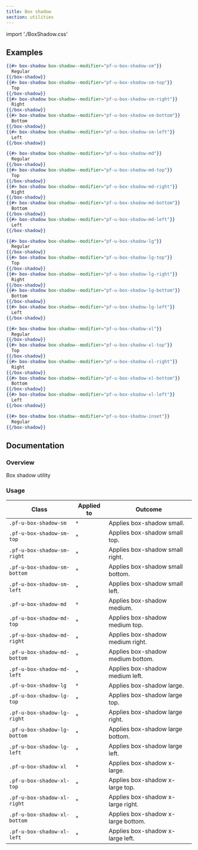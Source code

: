 ```yaml
---
title: Box shadow
section: utilities
---
```


import './BoxShadow.css'

## Examples
```hbs title=Small
{{#> box-shadow box-shadow--modifier="pf-u-box-shadow-sm"}}
  Regular
{{/box-shadow}}
{{#> box-shadow box-shadow--modifier="pf-u-box-shadow-sm-top"}}
  Top
{{/box-shadow}}
{{#> box-shadow box-shadow--modifier="pf-u-box-shadow-sm-right"}}
  Right
{{/box-shadow}}
{{#> box-shadow box-shadow--modifier="pf-u-box-shadow-sm-bottom"}}
  Bottom
{{/box-shadow}}
{{#> box-shadow box-shadow--modifier="pf-u-box-shadow-sm-left"}}
  Left
{{/box-shadow}}
```

```hbs title=Medium
{{#> box-shadow box-shadow--modifier="pf-u-box-shadow-md"}}
  Regular
{{/box-shadow}}
{{#> box-shadow box-shadow--modifier="pf-u-box-shadow-md-top"}}
  Top
{{/box-shadow}}
{{#> box-shadow box-shadow--modifier="pf-u-box-shadow-md-right"}}
  Right
{{/box-shadow}}
{{#> box-shadow box-shadow--modifier="pf-u-box-shadow-md-bottom"}}
  Bottom
{{/box-shadow}}
{{#> box-shadow box-shadow--modifier="pf-u-box-shadow-md-left"}}
  Left
{{/box-shadow}}
```

```hbs title=Large
{{#> box-shadow box-shadow--modifier="pf-u-box-shadow-lg"}}
  Regular
{{/box-shadow}}
{{#> box-shadow box-shadow--modifier="pf-u-box-shadow-lg-top"}}
  Top
{{/box-shadow}}
{{#> box-shadow box-shadow--modifier="pf-u-box-shadow-lg-right"}}
  Right
{{/box-shadow}}
{{#> box-shadow box-shadow--modifier="pf-u-box-shadow-lg-bottom"}}
  Bottom
{{/box-shadow}}
{{#> box-shadow box-shadow--modifier="pf-u-box-shadow-lg-left"}}
  Left
{{/box-shadow}}
```

```hbs title=Extra-large
{{#> box-shadow box-shadow--modifier="pf-u-box-shadow-xl"}}
  Regular
{{/box-shadow}}
{{#> box-shadow box-shadow--modifier="pf-u-box-shadow-xl-top"}}
  Top
{{/box-shadow}}
{{#> box-shadow box-shadow--modifier="pf-u-box-shadow-xl-right"}}
  Right
{{/box-shadow}}
{{#> box-shadow box-shadow--modifier="pf-u-box-shadow-xl-bottom"}}
  Bottom
{{/box-shadow}}
{{#> box-shadow box-shadow--modifier="pf-u-box-shadow-xl-left"}}
  Left
{{/box-shadow}}
```

```hbs title=Inset
{{#> box-shadow box-shadow--modifier="pf-u-box-shadow-inset"}}
  Regular
{{/box-shadow}}
```

## Documentation
### Overview
Box shadow utility

### Usage
| Class | Applied to | Outcome |
| -- | -- | -- |
| `.pf-u-box-shadow-sm` | `*` |  Applies box-shadow small. |
| `.pf-u-box-shadow-sm-top` | `*` |  Applies box-shadow small top. |
| `.pf-u-box-shadow-sm-right` | `*` |  Applies box-shadow small right. |
| `.pf-u-box-shadow-sm-bottom` | `*` |  Applies box-shadow small bottom. |
| `.pf-u-box-shadow-sm-left` | `*` |  Applies box-shadow small left. |
| `.pf-u-box-shadow-md` | `*` |  Applies box-shadow medium. |
| `.pf-u-box-shadow-md-top` | `*` |  Applies box-shadow medium top. |
| `.pf-u-box-shadow-md-right` | `*` |  Applies box-shadow medium right. |
| `.pf-u-box-shadow-md-bottom` | `*` |  Applies box-shadow medium bottom. |
| `.pf-u-box-shadow-md-left` | `*` |  Applies box-shadow medium left. |
| `.pf-u-box-shadow-lg` | `*` |  Applies box-shadow large. |
| `.pf-u-box-shadow-lg-top` | `*` |  Applies box-shadow large top. |
| `.pf-u-box-shadow-lg-right` | `*` |  Applies box-shadow large right. |
| `.pf-u-box-shadow-lg-bottom` | `*` |  Applies box-shadow large bottom. |
| `.pf-u-box-shadow-lg-left` | `*` |  Applies box-shadow large left. |
| `.pf-u-box-shadow-xl` | `*` |  Applies box-shadow x-large. |
| `.pf-u-box-shadow-xl-top` | `*` |  Applies box-shadow x-large top. |
| `.pf-u-box-shadow-xl-right` | `*` |  Applies box-shadow x-large right. |
| `.pf-u-box-shadow-xl-bottom` | `*` |  Applies box-shadow x-large bottom. |
| `.pf-u-box-shadow-xl-left` | `*` |  Applies box-shadow x-large left. |
